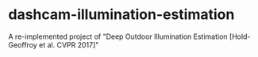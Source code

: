 # dashcam-illumination-estimation
A re-implemented project of "Deep Outdoor Illumination Estimation [Hold-Geoffroy et al. CVPR 2017]"
